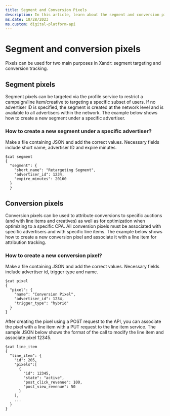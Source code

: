 ```yaml
---
title: Segment and Conversion Pixels
description: In this article, learn about the segment and conversion pixels with thorough examples.
ms.date: 10/28/2023
ms.custom: digital-platform-api
---
```


# Segment and conversion pixels

Pixels can be used for two main purposes in Xandr: segment targeting and conversion tracking.

## Segment pixels

Segment pixels can be targeted via the profile service to restrict a campaign/line item/creative to targeting a specific subset of users. If no advertiser ID is specified, the segment is created at the network level and is available to all advertisers within the network. The
example below shows how to create a new segment under a specific advertiser.

### How to create a new segment under a specific advertiser?

Make a file containing JSON and add the correct values. Necessary fields include short name, advertiser ID and expire minutes.

```
$cat segment
{
  "segment": {
    "short_name": "Retargeting Segment",
    "advertiser_id": 1234,
    "expire_minutes": 20160
  }
  }
```

## Conversion pixels

Conversion pixels can be used to attribute conversions to specific auctions (and with line items and creatives) as well as for optimization when optimizing to a specific CPA. All conversion pixels must be associated with specific advertisers and with specific line items. The example below shows how to create a new conversion pixel and associate it with a line item for attribution tracking.

### How to create a new conversion pixel?

Make a file containing JSON and add the correct values. Necessary fields include advertiser id, trigger type and name.

```
$cat pixel
{
  "pixel": {
    "name": "Conversion Pixel",
    "advertiser_id": 1234,
    "trigger_type": "hybrid"
  }
}
```

After creating the pixel using a POST request to the API, you can associate the pixel with a line item with a PUT request to the line item
service. The sample JSON below shows the format of the call to modify the line item and associate pixel 12345.

```
$cat line_item
{
  "line_item": {
    "id": 205,
    "pixels":[
      {
        "id": 12345,
        "state": "active",
        "post_click_revenue": 100,
        "post_view_revenue": 50
      }
    ],
    ...
  }
}
```
